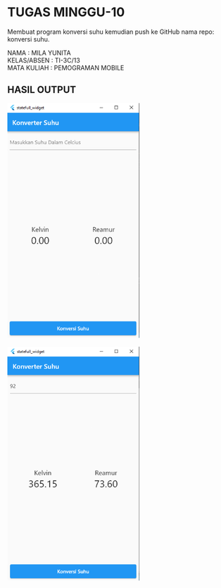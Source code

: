 # TUGAS MINGGU-10
Membuat program konversi suhu kemudian push ke GitHub nama repo: konversi suhu.

NAMA : MILA YUNITA <br>
KELAS/ABSEN : TI-3C/13 <br>
MATA KULIAH : PEMOGRAMAN MOBILE


## HASIL OUTPUT
<img src="images/hasil1.png" alt="" width="300"> <br> <br>
<img src="images/hasil2.png" alt="" width="300">
